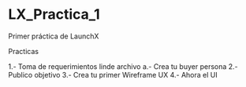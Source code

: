 # LX_Practica_1
Primer práctica de LaunchX

Practicas

1.- Toma de requerimientos
  linde archivo
  a.- Crea tu buyer persona
2.- Publico objetivo
3.- Crea tu primer Wireframe UX
4.- Ahora el UI
